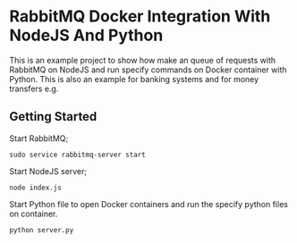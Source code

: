 # RabbitMQ Docker Integration With NodeJS And Python
This is an example project to show how make an queue of requests with RabbitMQ on NodeJS and run specify commands on Docker container with Python. This is also an example for banking systems and for money transfers e.g.

## Getting Started

Start RabbitMQ; 

`sudo service rabbitmq-server start`

Start NodeJS server; 

`node index.js`

Start Python file to open Docker containers and run the specify python files on container.

`python server.py`